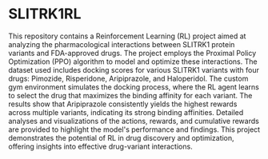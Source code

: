 # SLITRK1RL

This repository contains a Reinforcement Learning (RL) project aimed at analyzing the pharmacological interactions between SLITRK1 protein variants and FDA-approved drugs. The project employs the Proximal Policy Optimization (PPO) algorithm to model and optimize these interactions. The dataset used includes docking scores for various SLITRK1 variants with four drugs: Pimozide, Risperidone, Aripiprazole, and Haloperidol. The custom gym environment simulates the docking process, where the RL agent learns to select the drug that maximizes the binding affinity for each variant. The results show that Aripiprazole consistently yields the highest rewards across multiple variants, indicating its strong binding affinities. Detailed analyses and visualizations of the actions, rewards, and cumulative rewards are provided to highlight the model's performance and findings. This project demonstrates the potential of RL in drug discovery and optimization, offering insights into effective drug-variant interactions.
